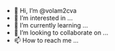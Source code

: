- 👋 Hi, I’m @volam2cva
- 👀 I’m interested in ...
- 🌱 I’m currently learning ...
- 💞️ I’m looking to collaborate on ...
- 📫 How to reach me ...

<!---
volam2cva/volam2cva is a ✨ special ✨ repository because its `README.md` (this file) appears on your GitHub profile.
You can click the Preview link to take a look at your changes.
--->
